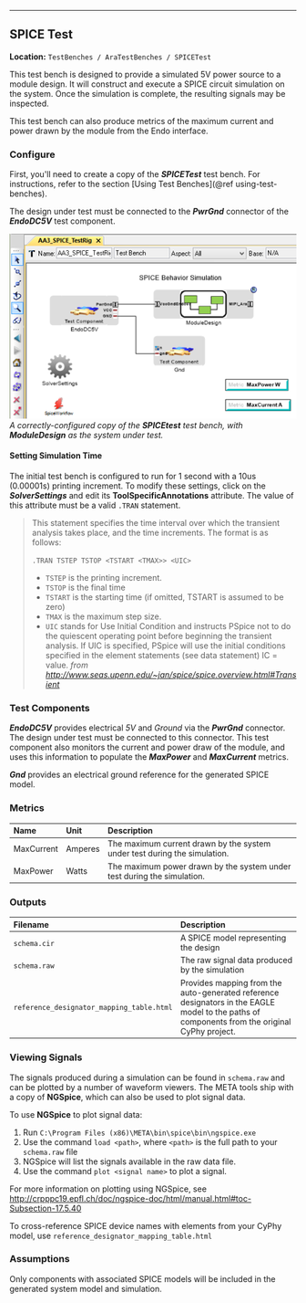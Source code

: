 - - -
## SPICE Test
**Location:** `TestBenches / AraTestBenches / SPICETest`

This test bench is designed to provide a simulated 5V power source to a module design. It will construct and execute a SPICE circuit simulation on the system. Once the simulation is complete, the resulting signals may be inspected.

This test bench can also produce metrics of the maximum current and power drawn by the module from the Endo interface.

### Configure
First, you'll need to create a copy of the ***SPICETest*** test bench. For instructions, refer to the section [Using Test Benches](@ref using-test-benches).

The design under test must be connected to the ***PwrGnd*** connector of the ***EndoDC5V*** test component.

![Configured SPICEtest test bench](images/11-03-spice-test-configured.png)
_A correctly-configured copy of the <b>SPICEtest</b> test bench, with <b>ModuleDesign</b> as the system under test._

#### Setting Simulation Time
The initial test bench is configured to run for 1 second with a 10us (0.00001s) printing increment. To modify these settings, click on the ***SolverSettings*** and edit its **ToolSpecificAnnotations** attribute. The value of this attribute must be a valid `.TRAN` statement.

> This statement specifies the time interval over which the transient analysis takes place, and the time increments. The format is as follows: 
> 
> `.TRAN TSTEP TSTOP <TSTART <TMAX>> <UIC>`
> 
> - `TSTEP` is the printing increment.
> - `TSTOP` is the final time
> - `TSTART` is the starting time (if omitted, TSTART is assumed to be zero)
> - `TMAX` is the maximum step size.
> - `UIC` stands for Use Initial Condition and instructs PSpice not to do the quiescent operating point before beginning the transient analysis. If UIC is specified, PSpice will use the initial conditions specified in the element statements (see data statement) IC = value.
*from http://www.seas.upenn.edu/~jan/spice/spice.overview.html#Transient*

### Test Components
 ***EndoDC5V*** provides electrical *5V* and *Ground* via the ***PwrGnd*** connector. The design under test must be connected to this connector. This test component also monitors the current and power draw of the module, and uses this information to populate the ***MaxPower*** and ***MaxCurrent*** metrics.

 ***Gnd*** provides an electrical ground reference for the generated SPICE model.

### Metrics
| Name | Unit | Description
| :--- | :--- | :---------
| MaxCurrent | Amperes | The maximum current drawn by the system under test during the simulation.
| MaxPower | Watts | The maximum power drawn by the system under test during the simulation.

### Outputs
| Filename | Description |
| :------- | :---------- |
| `schema.cir` | A SPICE model representing the design
| `schema.raw` | The raw signal data produced by the simulation
| `reference_designator_mapping_table.html` | Provides mapping from the auto-generated reference designators in the EAGLE model to the paths of components from the original CyPhy project.

### Viewing Signals
The signals produced during a simulation can be found in `schema.raw` and can be plotted by a number of waveform viewers. The META tools ship with a copy of **NGSpice**, which can also be used to plot signal data.

To use **NGSpice** to plot signal data:

1. Run `C:\Program Files (x86)\META\bin\spice\bin\ngspice.exe`
2. Use the command `load <path>`, where `<path>` is the full path to your `schema.raw` file
3. NGSpice will list the signals available in the raw data file.
4. Use the command `plot <signal name>` to plot a signal.

For more information on plotting using NGSpice, see http://crpppc19.epfl.ch/doc/ngspice-doc/html/manual.html#toc-Subsection-17.5.40

To cross-reference SPICE device names with elements from your CyPhy model, use `reference_designator_mapping_table.html`

### Assumptions
Only components with associated SPICE models will be included in the generated system model and simulation.